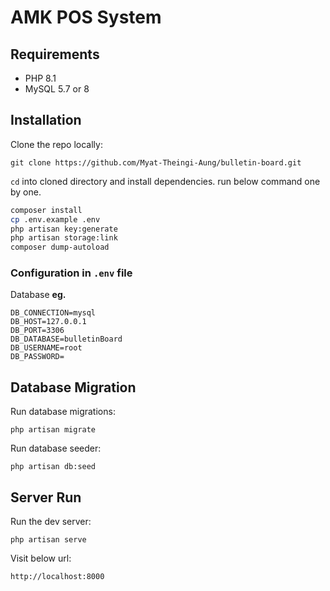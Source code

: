 # AMK POS System

## Requirements
- PHP 8.1
- MySQL 5.7 or 8

## Installation

Clone the repo locally:
```
git clone https://github.com/Myat-Theingi-Aung/bulletin-board.git
```

`cd` into cloned directory and install dependencies. run below command one by one.
```bash
composer install
cp .env.example .env
php artisan key:generate
php artisan storage:link
composer dump-autoload
```

### Configuration in `.env` file

Database **eg.**
```
DB_CONNECTION=mysql
DB_HOST=127.0.0.1
DB_PORT=3306
DB_DATABASE=bulletinBoard
DB_USERNAME=root
DB_PASSWORD=
```

## Database Migration

Run database migrations:
```
php artisan migrate
```

Run database seeder:
```
php artisan db:seed
```

## Server Run

Run the dev server:
```
php artisan serve
```

Visit below url:
```
http://localhost:8000
```
